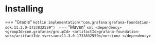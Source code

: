 # Installing

=== "Gradle"
    ```kotlin
    implementation("com.grafana:grafana-foundation-sdk:11.3.0-1733832559")
    ```
=== "Maven"
    ```xml
    <dependency>
        <groupId>com.grafana</groupId>
        <artifactId>grafana-foundation-sdk</artifactId>
        <version>11.3.0-1733832559</version>
    </dependency>
    ```
